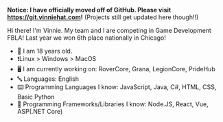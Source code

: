 <!--

**vinniehat/vinniehat** is a ✨ _special_ ✨ repository because its `README.md` (this file) appears on your GitHub profile.

Here are some ideas to get you started:

- 🔭 I’m currently working on ...
- 🌱 I’m currently learning ...
- 👯 I’m looking to collaborate on ...
- 🤔 I’m looking for help with ...
- 💬 Ask me about ...
- 📫 How to reach me: ...
- 😄 Pronouns: ...
- ⚡ Fun fact: ...
-->

**Notice: I have officially moved off of GitHub. Please visit https://git.vinniehat.com!** (Projects still get updated here though!!)

Hi there! I'm Vinnie. My team and I are competing in Game Development FBLA! Last year we won 6th place nationally in Chicago!

- 🐧 I am 18 years old.
- ❗Linux > Windows > MacOS
- 🖥️ I am currently working on: RoverCore, Grana, LegionCore, PrideHub
- 🔤 Languages: English
- ⌨️ Programming Languages I know: JavaScript, Java, C#, HTML, CSS, Basic Python
- 🔢 Programming Frameworks/Libraries I know: Node.JS, React, Vue, ASP(.NET Core)
